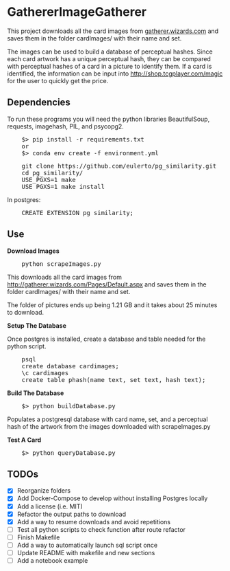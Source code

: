 # GathererImageGatherer

This project downloads all the card images from [gatherer.wizards.com](http://gatherer.wizards.com/Pages/Default.aspx) and saves them in the folder cardImages/ with their name and set.

The images can be used to build a database of perceptual hashes. Since each card artwork has a unique perceptual hash, they can be compared with perceptual hashes of a card in a picture to identify them. If a card is identified, the information can be input into http://shop.tcgplayer.com/magic for the user to quickly get the price.

## Dependencies

To run these programs you will need the python libraries BeautifulSoup, requests, imagehash, PIL, and psycopg2.

<pre>
    $> pip install -r requirements.txt
    or
    $> conda env create -f environment.yml
</pre>

<pre>
    git clone https://github.com/eulerto/pg_similarity.git
    cd pg_similarity/
    USE_PGXS=1 make
    USE_PGXS=1 make install
</pre>

In postgres:
<pre>
    CREATE EXTENSION pg_similarity;
</pre>

## Use

**Download Images**

<pre>
    python scrapeImages.py
</pre>

This downloads all the card images from http://gatherer.wizards.com/Pages/Default.aspx and saves them in the folder cardImages/ with their name and set.

The folder of pictures ends up being 1.21 GB and it takes about 25 minutes to download.

**Setup The Database**

Once postgres is installed, create a database and table needed for the python script.
<pre>
    psql
    create database cardimages;
    \c cardimages
    create table phash(name text, set text, hash text);
</pre>

**Build The Database**

<pre>
    $> python buildDatabase.py
</pre>

Populates a postgresql database with card name, set, and a perceptual hash of the artwork from the images downloaded with scrapeImages.py

**Test A Card**

<pre>
    $> python queryDatabase.py
</pre>

## TODOs

- [x] Reorganize folders
- [x] Add Docker-Compose to develop without installing Postgres locally
- [x] Add a license (i.e. MIT)
- [x] Refactor the output paths to download
- [x] Add a way to resume downloads and avoid repetitions
- [ ] Test all python scripts to check function after route refactor
- [ ] Finish Makefile
- [ ] Add a way to automatically launch sql script once
- [ ] Update README with makefile and new sections
- [ ] Add a notebook example
